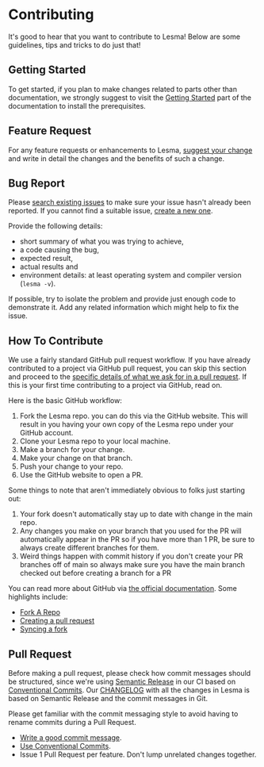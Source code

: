 # Contributing

It's good to hear that you want to contribute to Lesma! Below are some guidelines, tips and tricks to do just that!

## Getting Started

To get started, if you plan to make changes related to parts other than documentation, we strongly suggest to visit the
[Getting Started](https://lesma.alinalihassan.com/docs/introduction/getting-started) part of the documentation to install
the prerequisites.

## Feature Request

For any feature requests or enhancements to Lesma, [suggest your change](https://github.com/alinalihassan/Lesma/discussions/new) and write in detail the changes and the benefits of such a change.

## Bug Report

Please [search existing issues](https://github.com/alinalihassan/lesma/issues) to make sure your issue hasn't already been reported. If you cannot find a suitable issue, [create a new one](https://github.com/alinalihassan/lesma/issues/new).

Provide the following details:

* short summary of what you was trying to achieve,
* a code causing the bug,
* expected result,
* actual results and
* environment details: at least operating system and compiler version (`lesma -v`).

If possible, try to isolate the problem and provide just enough code to demonstrate it. Add any related information which might help to fix the issue.

## How To Contribute

We use a fairly standard GitHub pull request workflow. If you have already contributed to a project via GitHub pull request, you can skip this section and proceed to the [specific details of what we ask for in a pull request](#pull-request). If this is your first time contributing to a project via GitHub, read on.

Here is the basic GitHub workflow:

1. Fork the Lesma repo. you can do this via the GitHub website. This will result in you having your own copy of the Lesma repo under your GitHub account.
2. Clone your Lesma repo to your local machine.
3. Make a branch for your change.
4. Make your change on that branch.
5. Push your change to your repo.
6. Use the GitHub website to open a PR.

Some things to note that aren't immediately obvious to folks just starting out:

1. Your fork doesn't automatically stay up to date with change in the main repo.
2. Any changes you make on your branch that you used for the PR will automatically appear in the PR so if you have more than 1 PR, be sure to always create different branches for them.
3. Weird things happen with commit history if you don't create your PR branches off of main so always make sure you have the main branch checked out before creating a branch for a PR

You can read more about GitHub via [the official documentation](https://help.github.com/). Some highlights include:

* [Fork A Repo](https://help.github.com/articles/fork-a-repo/)
* [Creating a pull request](https://help.github.com/articles/creating-a-pull-request/)
* [Syncing a fork](https://help.github.com/articles/syncing-a-fork/)

## Pull Request

Before making a pull request, please check how commit messages should be structured, since we're using [Semantic Release](https://semantic-release.gitbook.io/semantic-release/) in our CI based on [Conventional Commits](https://www.conventionalcommits.org/).
Our [CHANGELOG](CHANGELOG.md) with all the changes in Lesma is based on Semantic Release and the commit messages in Git.

Please get familiar with the commit messaging style to avoid having to rename commits during a Pull Request.

* [Write a good commit message](http://chris.beams.io/posts/git-commit/).
* [Use Conventional Commits](https://www.conventionalcommits.org/).
* Issue 1 Pull Request per feature. Don't lump unrelated changes together.